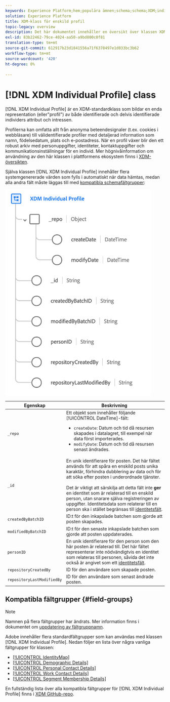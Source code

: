 ```yaml
---
keywords: Experience Platform;hem;populära ämnen;schema;schema;XDM;individuell profil;fält;scheman;scheman;identityMap;identity map;identity map;Schema design;map;union schema;union schema
solution: Experience Platform
title: XDM-klass för enskild profil
topic-legacy: overview
description: Det här dokumentet innehåller en översikt över klassen XDM Individual Profile.
exl-id: 83b22462-79ce-4024-aa50-a9bd800c0f81
translation-type: tm+mt
source-git-commit: 612917b23d1841556a71f6378497e1d033bc3b62
workflow-type: tm+mt
source-wordcount: '420'
ht-degree: 0%

---
```


# [!DNL XDM Individual Profile] class

[!DNL XDM Individual Profile] är en XDM-standardklass som bildar en enda representation (eller&quot;profil&quot;) av både identifierade och delvis identifierade individers attribut och intressen.

Profilerna kan omfatta allt från anonyma beteendesignaler (t.ex. cookies i webbläsare) till välidentifierade profiler med detaljerad information som namn, födelsedatum, plats och e-postadress. När en profil växer blir den ett robust arkiv med personuppgifter, identiteter, kontaktuppgifter och kommunikationsinställningar för en individ. Mer högnivåinformation om användning av den här klassen i plattformens ekosystem finns i [XDM-översikten](../home.md#data-behaviors).

Själva klassen [!DNL XDM Individual Profile] innehåller flera systemgenererade värden som fylls i automatiskt när data hämtas, medan alla andra fält måste läggas till med [kompatibla schemafältgrupper](#field-groups):

![](../images/classes/individual-profile.png)

| Egenskap | Beskrivning |
| --- | --- |
| `_repo` | Ett objekt som innehåller följande [!UICONTROL DateTime]-fält: <ul><li>`createDate`: Datum och tid då resursen skapades i datalagret, till exempel när data först importerades.</li><li>`modifyDate`: Datum och tid då resursen senast ändrades.</li></ul> |
| `_id` | En unik identifierare för posten. Det här fältet används för att spåra en enskild posts unika karaktär, förhindra dubblering av data och för att söka efter posten i underordnade tjänster.<br><br>Det är viktigt att särskilja att detta fält inte  **ger** en identitet som är relaterad till en enskild person, utan snarare själva registreringen av uppgifter. Identitetsdata som relaterar till en person ska i stället begränsas till [identitetsfält](../schema/composition.md#identity). |
| `createdByBatchID` | ID:t för den inkapslade batchen som gjorde att posten skapades. |
| `modifiedByBatchID` | ID:t för den senaste inkapslade batchen som gjorde att posten uppdaterades. |
| `personID` | En unik identifierare för den person som den här posten är relaterad till. Det här fältet representerar inte nödvändigtvis en identitet som relateras till personen, såvida det inte också är angivet som ett [identitetsfält](../schema/composition.md#identity). |
| `repositoryCreatedBy` | ID för den användare som skapade posten. |
| `repositoryLastModifiedBy` | ID för den användare som senast ändrade posten. |

## Kompatibla fältgrupper {#field-groups}

>[!NOTE]
>
>Namnen på flera fältgrupper har ändrats. Mer information finns i dokumentet om [uppdatering av fältgruppnamn](../field-groups/name-updates.md).

Adobe innehåller flera standardfältgrupper som kan användas med klassen [!DNL XDM Individual Profile]. Nedan följer en lista över några vanliga fältgrupper för klassen:

* [[!UICONTROL IdentityMap]](../field-groups/profile/identitymap.md)
* [[!UICONTROL Demographic Details]](../field-groups/profile/demographic-details.md)
* [[!UICONTROL Personal Contact Details]](../field-groups/profile/personal-contact-details.md)
* [[!UICONTROL Work Contact Details]](../field-groups/profile/work-contact-details.md)
* [[!UICONTROL Segment Membership Details]](../field-groups/profile/segmentation.md)

En fullständig lista över alla kompatibla fältgrupper för [!DNL XDM Individual Profile] finns i [XDM GitHub-repo](https://github.com/adobe/xdm/tree/master/components/mixins/profile).
